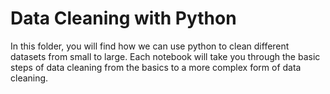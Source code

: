 # Data Cleaning with Python

In this folder, you will find how we can use python to clean different datasets from small to large. Each notebook will take you through the basic steps of data cleaning 
from the basics to a more complex form of data cleaning.
